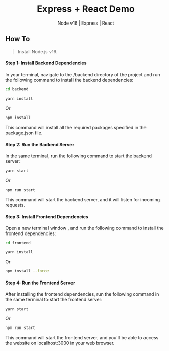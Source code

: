 <div align="center">
    <h1>Express + React Demo</h1>
    <p align="center">
        <p>Node v16 | Express | React </p>
    </p>
</div>

## How To

> Install Node.js v16.


#### Step 1: Install Backend Dependencies

In your terminal, navigate to the /backend directory of the project and run the following command to install the backend dependencies:

```bash
cd backend
```

```bash
yarn install
```
Or
```bash
npm install
```

This command will install all the required packages specified in the package.json file.



#### Step 2: Run the Backend Server

In the same terminal, run the following command to start the backend server:

```bash
yarn start
```
Or
```bash
npm run start
```

This command will start the backend server, and it will listen for incoming requests.

#### Step 3: Install Frontend Dependencies

Open a new terminal window , and run the following command to install the frontend dependencies:

```bash
cd frontend
```

```bash
yarn install
```
Or
```bash
npm install --force
```

#### Step 4: Run the Frontend Server

After installing the frontend dependencies, run the following command in the same terminal to start the frontend server:

```bash
yarn start
```
Or
```bash
npm run start
```

This command will start the frontend server, and you'll be able to access the website on localhost:3000 in your web browser.
